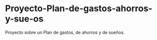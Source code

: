 # Proyecto-Plan-de-gastos-ahorros-y-sue-os
Proyecto sobre un Plan de gastos, de ahorros y de sueños.
